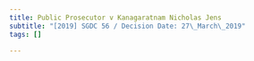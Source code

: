 ```yaml
---
title: Public Prosecutor v Kanagaratnam Nicholas Jens
subtitle: "[2019] SGDC 56 / Decision Date: 27\_March\_2019"
tags: []

---
```

